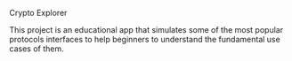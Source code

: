 Crypto Explorer

This project is an educational app that simulates some of the most popular protocols interfaces to help beginners to understand the fundamental use cases of them.